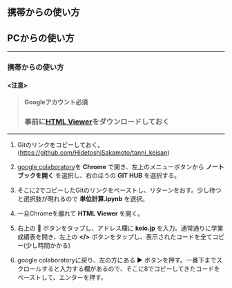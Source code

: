 ## 携帯からの使い方
## PCからの使い方
---

### 携帯からの使い方
#### <注意>
> #### **Googleアカウント必須**
> ### **事前に[HTML Viewer](https://apps.apple.com/jp/app/html-viewer-q/id810042973)をダウンロードしておく**
---
1. Gitのリンクをコピーしておく。<br>
  (https://github.com/HidetoshiSakamoto/tanni_keisan)

1. [google colaboratory](https://colab.research.google.com/notebooks/welcome.ipynb?hl=ja)を **Chrome** で開き、左上のメニューボタンから **ノートブックを開く** を選択し、右のほうの **GIT HUB** を選択する。

1. そこに2でコピーしたGitのリンクをペーストし、リターンをおす。少し待つと選択肢が現れるので **単位計算.ipynb** を選択。

1. 一旦Chromeを離れて **HTML Viewer** を開く。

1. 右上の **🔗** ボタンをタップし、アドレス欄に **keio.jp** を入力。通常通りに学業成績表を開き、左上の **</>** ボタンをタップし、表示されたコードを全てコピー(少し時間かかる)

1. google colaboratoryに戻り、左の方にある **▶︎** ボタンを押す。一番下までスクロールすると入力する欄があるので、そこに8でコピーしてきたコードをペーストして、エンターを押す。
